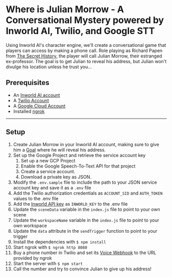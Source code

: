 # Where is Julian Morrow - A Conversational Mystery powered by Inworld AI, Twilio, and Google STT

Using Inworld AI's character engine, we'll create a conversational game that players can access by making a phone call. Role playing as Richard Papen from [The Secret History](https://www.goodreads.com/en/book/show/29044), the player will call Julian Morrow, their estranged ex-professor. The goal is to get Julian to reveal his address, but Julian won't divulge his location unless he trust you...

## Prerequisites

- An [Inworld AI account](https://inworld.ai/)
- A [Twilio Account](https://www.twilio.com/try-twilio)
- A [Google Cloud Account](https://cloud.google.com/)
- Installed [ngrok](https://ngrok.com/)

---

## Setup

1. Create Julian Morrow in your Inworld AI account, making sure to give him a [Goal](https://docs.inworld.ai/docs/tutorial-basics/goals/#goals-20) where he will reveal his address.
2. Set up the Google Project and retrieve the service account key
    1. Set up a new GCP Project
    2. Enable the Google Speech-To-Text API for that project
    3. Create a service account.
    4. Download a private key as JSON.
4.  Modify the `.env.sample` file to include the path to your JSON service account key and save it as a `.env` file
5.  Add the Twilio authorization credentials as `ACCOUNT_SID` and `AUTH_TOKEN` values to the .env file
6.  Add the [Inworld API key](https://docs.inworld.ai/docs/tutorial-api/getting-started/#authorization-signature) as `INWORLD_KEY` to the .env file
7.  Update the `sceneData` variable in the `index.js` file to point to your own scene
8.  Update the `workspaceName` variable in the `index.js` file to point to your own workspace
9.  Update the `data` attribute in the `sendTrigger` function to point to your trigger
10.  Install the dependencies with `$ npm install`
11.  Start ngrok with `$ ngrok http 8080`
12. Buy a phone number in Twilio and set its [Voice Webhook](https://www.twilio.com/docs/usage/webhooks/getting-started-twilio-webhooks) to the URL provided by ngrok
13. Start the server with `$ npm start`
14. Call the number and try to convince Julian to give up his address!
